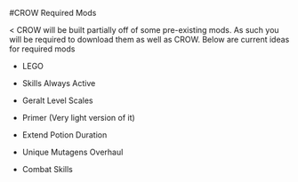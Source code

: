 #CROW Required Mods

< CROW will be built partially off of some pre-existing mods. As such you will be required to download them as well as CROW. Below are current ideas for required mods

 - LEGO

 - Skills Always Active

 - Geralt Level Scales

 - Primer (Very light version of it)

 - Extend Potion Duration

 - Unique Mutagens Overhaul

 - Combat Skills
